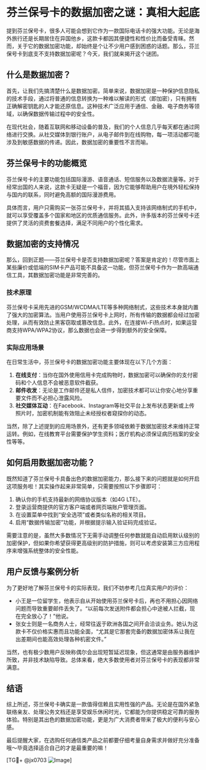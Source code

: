 # 芬兰保号卡的数据加密之谜：真相大起底

提到芬兰保号卡，很多人可能会想到它作为一款国际电话卡的强大功能。无论是海外旅行还是长期居住在异国他乡，这款卡都因其便捷性和性价比而备受青睐。然而，关于它的数据加密功能，却始终是个让不少用户感到困惑的话题。那么，芬兰保号卡到底支不支持数据加密呢？今天，我们就来揭开这个谜团。

## 什么是数据加密？

首先，让我们先搞清楚什么是数据加密。简单来说，数据加密是一种保护信息隐私的技术手段，通过将普通的信息转换为一种难以解读的形式（即加密），只有拥有正确解密钥匙的人才能还原信息。这种技术广泛应用于通信、金融、电子商务等领域，以确保数据传输过程中的安全性。

在现代社会，随着互联网和移动设备的普及，我们的个人信息几乎每天都在通过网络进行交换。从社交媒体到银行账户，从电子邮件到在线购物，每一项活动都可能涉及到敏感数据的传递。因此，数据加密的重要性不言而喻。

## 芬兰保号卡的功能概览

芬兰保号卡的主要功能包括国际漫游、语音通话、短信服务以及数据流量等。对于经常出国的人来说，这款卡无疑是一个福音，因为它能够帮助用户在境外轻松保持与国内的联系，同时避免高额的国际漫游费用。

具体而言，用户只需购买一张芬兰保号卡，并将其插入支持该网络制式的手机中，就可以享受覆盖多个国家和地区的优质通信服务。此外，许多版本的芬兰保号卡还提供了灵活的资费套餐选择，满足不同用户的个性化需求。

## 数据加密的支持情况

那么，回到正题——芬兰保号卡是否支持数据加密呢？答案是肯定的！尽管市面上某些廉价或低端的SIM卡产品可能不具备这一功能，但芬兰保号卡作为一款高端通信工具，其数据加密功能是非常完善的。

### 技术原理

芬兰保号卡采用先进的GSM/WCDMA/LTE等多种网络制式，这些技术本身就内置了强大的加密算法。当用户使用芬兰保号卡上网时，所有传输的数据都会经过加密处理，从而有效防止黑客窃取或篡改信息。此外，在连接Wi-Fi热点时，如果运营商支持WPA/WPA2协议，那么数据也会进一步得到额外的安全保障。

### 实际应用场景

在日常生活中，芬兰保号卡的数据加密功能主要体现在以下几个方面：

1. **在线支付**：当你在国外使用信用卡完成购物时，数据加密可以确保你的支付密码和个人信息不会被恶意软件截获。
2. **邮件收发**：无论是工作邮件还是私人信件，加密技术都可以让你安心地分享重要文件而不必担心泄露风险。
3. **社交媒体互动**：在Facebook、Instagram等社交平台上发布状态更新或上传照片时，加密机制能有效阻止未经授权者窥探你的动态。

当然，除了上述提到的应用场景外，还有更多领域依赖于数据加密技术来维持正常运转。例如，在线教育平台需要保护学生资料；医疗机构必须保证病历档案的安全性等等。

## 如何启用数据加密功能？

既然知道了芬兰保号卡具备出色的数据加密能力，那么接下来的问题就是如何开启这项服务啦！其实操作起来非常简单，只需要按照以下步骤即可：

1. 确认你的手机支持最新的网络协议版本（如4G LTE）。
2. 登录运营商提供的官方客户端或者网页端账户管理页面。
3. 在设置菜单中找到“安全选项”或者类似名称的相关项目。
4. 启用“数据传输加密”功能，并根据提示输入验证码完成验证。

需要注意的是，虽然大多数情况下无需手动调整任何参数就能自动启用默认级别的加密保护，但如果你希望获得更高级别的防护措施，则可以考虑安装第三方应用程序来增强系统整体的安全性能。

## 用户反馈与案例分析

为了更好地了解芬兰保号卡的实际表现，我们不妨参考几位真实用户的评价：

- 小王是一位留学生，他表示自从开始使用芬兰保号卡后，再也不用担心因网络问题而导致重要邮件丢失了。“以前每次发送附件都会担心中途被人拦截，现在完全放心了！”他说。
- 张女士则是一名商务人士，经常往返于欧洲各国之间开会洽谈业务。她认为这款卡不仅价格实惠而且功能全面，“尤其是它那套完备的数据加密体系让我在出差期间也能高效处理各种机密文件。”

当然，也有极少数用户反映称偶尔会出现短暂延迟现象，但这通常是由服务器维护所致，并非技术缺陷导致。总体来看，绝大多数使用者对芬兰保号卡的表现都非常满意。

## 结语

综上所述，芬兰保号卡确实是一款值得信赖且实用性强的产品。无论是在国外紧急联络亲友、处理公务文档还是享受娱乐休闲时光，它都能为你提供稳定可靠的服务体验。特别是其出色的数据加密功能，更是为广大消费者带来了极大的便利与安心感。

最后提醒大家，在选购任何通信类产品之前都要仔细考量自身需求并做好充分准备哦～毕竟选择适合自己的才是最重要的嘛！

[TG💪+ @jx0703 ![Image](https://github.com/user-attachments/assets/dbca1d08-cadb-493c-b0ec-ad6f7a83f270)]